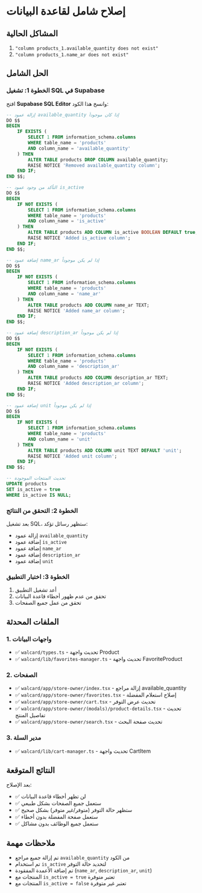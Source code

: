 # إصلاح شامل لقاعدة البيانات

## المشاكل الحالية
1. `"column products_1.available_quantity does not exist"`
2. `"column products_1.name_ar does not exist"`

## الحل الشامل

### الخطوة 1: تشغيل SQL في Supabase
افتح **Supabase SQL Editor** وانسخ هذا الكود:

```sql
-- إزالة عمود available_quantity إذا كان موجوداً
DO $$
BEGIN
    IF EXISTS (
        SELECT 1 FROM information_schema.columns 
        WHERE table_name = 'products' 
        AND column_name = 'available_quantity'
    ) THEN
        ALTER TABLE products DROP COLUMN available_quantity;
        RAISE NOTICE 'Removed available_quantity column';
    END IF;
END $$;

-- التأكد من وجود عمود is_active
DO $$
BEGIN
    IF NOT EXISTS (
        SELECT 1 FROM information_schema.columns 
        WHERE table_name = 'products' 
        AND column_name = 'is_active'
    ) THEN
        ALTER TABLE products ADD COLUMN is_active BOOLEAN DEFAULT true;
        RAISE NOTICE 'Added is_active column';
    END IF;
END $$;

-- إضافة عمود name_ar إذا لم يكن موجوداً
DO $$
BEGIN
    IF NOT EXISTS (
        SELECT 1 FROM information_schema.columns 
        WHERE table_name = 'products' 
        AND column_name = 'name_ar'
    ) THEN
        ALTER TABLE products ADD COLUMN name_ar TEXT;
        RAISE NOTICE 'Added name_ar column';
    END IF;
END $$;

-- إضافة عمود description_ar إذا لم يكن موجوداً
DO $$
BEGIN
    IF NOT EXISTS (
        SELECT 1 FROM information_schema.columns 
        WHERE table_name = 'products' 
        AND column_name = 'description_ar'
    ) THEN
        ALTER TABLE products ADD COLUMN description_ar TEXT;
        RAISE NOTICE 'Added description_ar column';
    END IF;
END $$;

-- إضافة عمود unit إذا لم يكن موجوداً
DO $$
BEGIN
    IF NOT EXISTS (
        SELECT 1 FROM information_schema.columns 
        WHERE table_name = 'products' 
        AND column_name = 'unit'
    ) THEN
        ALTER TABLE products ADD COLUMN unit TEXT DEFAULT 'unit';
        RAISE NOTICE 'Added unit column';
    END IF;
END $$;

-- تحديث المنتجات الموجودة
UPDATE products 
SET is_active = true 
WHERE is_active IS NULL;
```

### الخطوة 2: التحقق من النتائج
بعد تشغيل SQL، ستظهر رسائل تؤكد:
- إزالة عمود `available_quantity`
- إضافة عمود `is_active`
- إضافة عمود `name_ar`
- إضافة عمود `description_ar`
- إضافة عمود `unit`

### الخطوة 3: اختبار التطبيق
1. أعد تشغيل التطبيق
2. تحقق من عدم ظهور أخطاء قاعدة البيانات
3. تحقق من عمل جميع الصفحات

## الملفات المحدثة

### 1. واجهات البيانات
- ✅ `walcard/types.ts` - تحديث واجهة Product
- ✅ `walcard/lib/favorites-manager.ts` - تحديث واجهة FavoriteProduct

### 2. الصفحات
- ✅ `walcard/app/store-owner/index.tsx` - إزالة مراجع available_quantity
- ✅ `walcard/app/store-owner/favorites.tsx` - إصلاح استعلام المفضلة
- ✅ `walcard/app/store-owner/cart.tsx` - تحديث عرض التوفر
- ✅ `walcard/app/store-owner/(modals)/product-details.tsx` - تحديث تفاصيل المنتج
- ✅ `walcard/app/store-owner/search.tsx` - تحديث صفحة البحث

### 3. مدير السلة
- ✅ `walcard/lib/cart-manager.ts` - تحديث واجهة CartItem

## النتائج المتوقعة

بعد الإصلاح:
- ✅ لن تظهر أخطاء قاعدة البيانات
- ✅ ستعمل جميع الصفحات بشكل طبيعي
- ✅ ستظهر حالة التوفر (متوفر/غير متوفر) بشكل صحيح
- ✅ ستعمل صفحة المفضلة بدون أخطاء
- ✅ ستعمل جميع الوظائف بدون مشاكل

## ملاحظات مهمة

- تم إزالة جميع مراجع `available_quantity` من الكود
- تم استخدام `is_active` لتحديد حالة التوفر
- تم إضافة الأعمدة المفقودة (`name_ar`, `description_ar`, `unit`)
- المنتجات مع `is_active = true` تعتبر متوفرة
- المنتجات مع `is_active = false` تعتبر غير متوفرة 